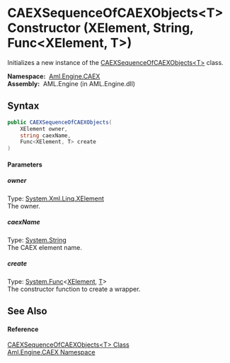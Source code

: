 CAEXSequenceOfCAEXObjects&lt;T> Constructor (XElement, String, Func&lt;XElement, T>)
====================================================================================
Initializes a new instance of the [CAEXSequenceOfCAEXObjects&lt;T>][1] class.

  **Namespace:**  [Aml.Engine.CAEX][2]  
  **Assembly:**  AML.Engine (in AML.Engine.dll)

Syntax
------

```csharp
public CAEXSequenceOfCAEXObjects(
	XElement owner,
	string caexName,
	Func<XElement, T> create
)
```

#### Parameters

##### *owner*
Type: [System.Xml.Linq.XElement][3]  
The owner.

##### *caexName*
Type: [System.String][4]  
The CAEX element name.

##### *create*
Type: [System.Func][5]&lt;[XElement][3], [T][1]>  
The constructor function to create a wrapper.


See Also
--------

#### Reference
[CAEXSequenceOfCAEXObjects&lt;T> Class][1]  
[Aml.Engine.CAEX Namespace][2]  

[1]: README.md
[2]: ../README.md
[3]: https://docs.microsoft.com/dotnet/api/system.xml.linq.xelement
[4]: https://docs.microsoft.com/dotnet/api/system.string
[5]: https://docs.microsoft.com/dotnet/api/system.func-2
[6]: https://www.automationml.org
[7]: ../../icons/logoShade.png